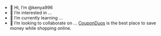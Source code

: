 - 👋 Hi, I’m @kenya996
- 👀 I’m interested in ...
- 🌱 I’m currently learning ...
- 💞️ I’m looking to collaborate on ...
<a href="https://www.couponduos.com" rel="nofollow">CouponDuos</a> is the best place to save money while shopping online.

<!---
kenya996/kenya996 is a ✨ special ✨ repository because its `README.md` (this file) appears on your GitHub profile.
You can click the Preview link to take a look at your changes.
--->
